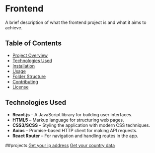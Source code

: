 # Frontend  

A brief description of what the frontend project is and what it aims to achieve.

## Table of Contents

- [Project Overview](#project-overview)
- [Technologies Used](#technologies-used)
- [Installation](#installation)
- [Usage](#usage)
- [Folder Structure](#folder-structure)
- [Contributing](#contributing)
- [License](#license)

## Technologies Used

- **React.js** – A JavaScript library for building user interfaces.
- **HTML5** – Markup language for structuring web pages.
- **CSS3/SCSS** – Styling the application with modern CSS techniques.
- **Axios** – Promise-based HTTP client for making API requests.
- **React Router** – For navigation and handling routes in the app.

##projects
[Get your ip address](https://david-rai.github.io/frontend/project/copyText/)
[Get your country data](https://david-rai.github.io/frontend/project/country_data/)
